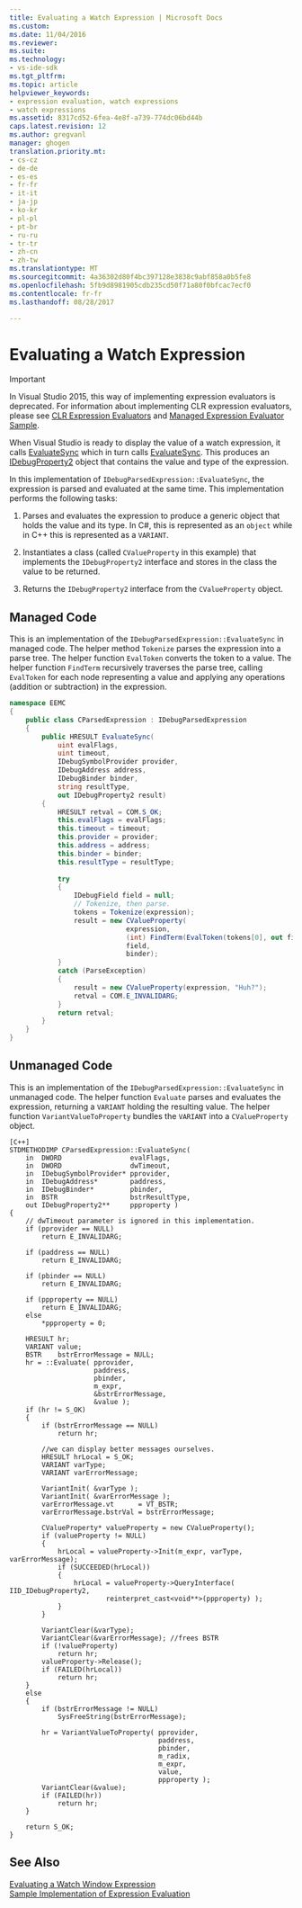 ```yaml
---
title: Evaluating a Watch Expression | Microsoft Docs
ms.custom: 
ms.date: 11/04/2016
ms.reviewer: 
ms.suite: 
ms.technology:
- vs-ide-sdk
ms.tgt_pltfrm: 
ms.topic: article
helpviewer_keywords:
- expression evaluation, watch expressions
- watch expressions
ms.assetid: 8317cd52-6fea-4e8f-a739-774dc06bd44b
caps.latest.revision: 12
ms.author: gregvanl
manager: ghogen
translation.priority.mt:
- cs-cz
- de-de
- es-es
- fr-fr
- it-it
- ja-jp
- ko-kr
- pl-pl
- pt-br
- ru-ru
- tr-tr
- zh-cn
- zh-tw
ms.translationtype: MT
ms.sourcegitcommit: 4a36302d80f4bc397128e3838c9abf858a0b5fe8
ms.openlocfilehash: 5fb9d8981905cdb235cd50f71a80f0bfcac7ecf0
ms.contentlocale: fr-fr
ms.lasthandoff: 08/28/2017

---
```

# <a name="evaluating-a-watch-expression"></a>Evaluating a Watch Expression
> [!IMPORTANT]
>  In Visual Studio 2015, this way of implementing expression evaluators is deprecated. For information about implementing CLR expression evaluators, please see [CLR Expression Evaluators](https://github.com/Microsoft/ConcordExtensibilitySamples/wiki/CLR-Expression-Evaluators) and [Managed Expression Evaluator Sample](https://github.com/Microsoft/ConcordExtensibilitySamples/wiki/Managed-Expression-Evaluator-Sample).  
  
 When Visual Studio is ready to display the value of a watch expression, it calls [EvaluateSync](../../extensibility/debugger/reference/idebugexpression2-evaluatesync.md) which in turn calls [EvaluateSync](../../extensibility/debugger/reference/idebugparsedexpression-evaluatesync.md). This produces an [IDebugProperty2](../../extensibility/debugger/reference/idebugproperty2.md) object that contains the value and type of the expression.  
  
 In this implementation of `IDebugParsedExpression::EvaluateSync`, the expression is parsed and evaluated at the same time. This implementation performs the following tasks:  
  
1.  Parses and evaluates the expression to produce a generic object that holds the value and its type. In C#, this is represented as an `object` while in C++ this is represented as a `VARIANT`.  
  
2.  Instantiates a class (called `CValueProperty` in this example) that implements the `IDebugProperty2` interface and stores in the class the value to be returned.  
  
3.  Returns the `IDebugProperty2` interface from the `CValueProperty` object.  
  
## <a name="managed-code"></a>Managed Code  
 This is an implementation of the `IDebugParsedExpression::EvaluateSync` in managed code. The helper method `Tokenize` parses the expression into a parse tree. The helper function `EvalToken` converts the token to a value. The helper function `FindTerm` recursively traverses the parse tree, calling `EvalToken` for each node representing a value and applying any operations (addition or subtraction) in the expression.  
  
```csharp  
namespace EEMC  
{  
    public class CParsedExpression : IDebugParsedExpression  
    {  
        public HRESULT EvaluateSync(  
            uint evalFlags,  
            uint timeout,  
            IDebugSymbolProvider provider,  
            IDebugAddress address,  
            IDebugBinder binder,  
            string resultType,  
            out IDebugProperty2 result)  
        {  
            HRESULT retval = COM.S_OK;  
            this.evalFlags = evalFlags;  
            this.timeout = timeout;  
            this.provider = provider;  
            this.address = address;  
            this.binder = binder;  
            this.resultType = resultType;  
  
            try  
            {  
                IDebugField field = null;  
                // Tokenize, then parse.  
                tokens = Tokenize(expression);  
                result = new CValueProperty(  
                             expression,  
                             (int) FindTerm(EvalToken(tokens[0], out field),1),  
                             field,  
                             binder);  
            }  
            catch (ParseException)  
            {  
                result = new CValueProperty(expression, "Huh?");  
                retval = COM.E_INVALIDARG;  
            }  
            return retval;  
        }  
    }  
}  
```  
  
## <a name="unmanaged-code"></a>Unmanaged Code  
 This is an implementation of the `IDebugParsedExpression::EvaluateSync` in unmanaged code. The helper function `Evaluate` parses and evaluates the expression, returning a `VARIANT` holding the resulting value. The helper function `VariantValueToProperty` bundles the `VARIANT` into a `CValueProperty` object.  
  
```  
[C++]  
STDMETHODIMP CParsedExpression::EvaluateSync(   
    in  DWORD                 evalFlags,  
    in  DWORD                 dwTimeout,  
    in  IDebugSymbolProvider* pprovider,  
    in  IDebugAddress*        paddress,  
    in  IDebugBinder*         pbinder,  
    in  BSTR                  bstrResultType,  
    out IDebugProperty2**     ppproperty )  
{  
    // dwTimeout parameter is ignored in this implementation.  
    if (pprovider == NULL)  
        return E_INVALIDARG;  
  
    if (paddress == NULL)  
        return E_INVALIDARG;  
  
    if (pbinder == NULL)  
        return E_INVALIDARG;  
  
    if (ppproperty == NULL)  
        return E_INVALIDARG;  
    else  
        *ppproperty = 0;  
  
    HRESULT hr;  
    VARIANT value;  
    BSTR    bstrErrorMessage = NULL;  
    hr = ::Evaluate( pprovider,  
                     paddress,  
                     pbinder,  
                     m_expr,  
                     &bstrErrorMessage,  
                     &value );  
    if (hr != S_OK)  
    {  
        if (bstrErrorMessage == NULL)  
            return hr;  
  
        //we can display better messages ourselves.  
        HRESULT hrLocal = S_OK;  
        VARIANT varType;  
        VARIANT varErrorMessage;  
  
        VariantInit( &varType );  
        VariantInit( &varErrorMessage );  
        varErrorMessage.vt      = VT_BSTR;  
        varErrorMessage.bstrVal = bstrErrorMessage;  
  
        CValueProperty* valueProperty = new CValueProperty();  
        if (valueProperty != NULL)  
        {  
            hrLocal = valueProperty->Init(m_expr, varType, varErrorMessage);  
            if (SUCCEEDED(hrLocal))   
            {  
                hrLocal = valueProperty->QueryInterface( IID_IDebugProperty2,  
                        reinterpret_cast<void**>(ppproperty) );  
            }  
        }  
  
        VariantClear(&varType);  
        VariantClear(&varErrorMessage); //frees BSTR  
        if (!valueProperty)  
            return hr;  
        valueProperty->Release();  
        if (FAILED(hrLocal))  
            return hr;  
    }  
    else  
    {  
        if (bstrErrorMessage != NULL)  
            SysFreeString(bstrErrorMessage);  
  
        hr = VariantValueToProperty( pprovider,  
                                     paddress,  
                                     pbinder,  
                                     m_radix,  
                                     m_expr,  
                                     value,  
                                     ppproperty );  
        VariantClear(&value);  
        if (FAILED(hr))  
            return hr;  
    }  
  
    return S_OK;  
}  
```  
  
## <a name="see-also"></a>See Also  
 [Evaluating a Watch Window Expression](../../extensibility/debugger/evaluating-a-watch-window-expression.md)   
 [Sample Implementation of Expression Evaluation](../../extensibility/debugger/sample-implementation-of-expression-evaluation.md)
